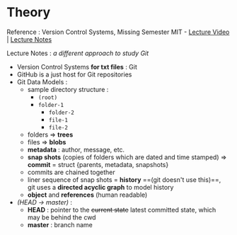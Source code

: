 # Theory 
Reference : Version Control Systems, Missing Semester MIT - [Lecture Video](https://www.youtube.com/watch?v=2sjqTHE0zok&list=PLyzOVJj3bHQuloKGG59rS43e29ro7I57J&index=6&ab_channel=MissingSemester) | [Lecture Notes](https://missing.csail.mit.edu/2020/version-control/)

Lecture Notes : *a different approach to study Git*
- Version Control Systems **for txt files** : Git 
- GitHub is a just host for Git repositories
- Git Data Models :
	- sample directory structure :
		- `(root)`
		- `folder-1`
			- `folder-2`
			- `file-1`
			- `file-2`
	- folders => **trees** 
	- files => **blobs** 
	- **metadata** : author, message, etc. 
	- **snap shots** (copies of folders which are dated and time stamped) => **commit** = struct {parents, metadata, snapshots} 
	- commits are chained together 
	- liner sequence of snap shots = **history** ==(git doesn't use this)==, git uses a **directed acyclic graph** to model history 
	- **object** and **references** (human readable)
- *(HEAD -> master)* : 
	- **HEAD** : pointer to the <s>current state</s> latest committed state, which may be behind the cwd 
	- **master** : branch name

